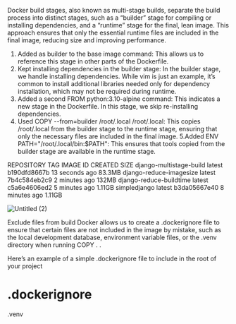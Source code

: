 Docker build stages, also known as multi-stage builds, separate the build process into distinct stages, such as a “builder” stage for compiling or installing dependencies, and a “runtime” stage for the final, lean image. This approach ensures that only the essential runtime files are included in the final image, reducing size and improving performance.


1. Added as builder to the base image command: This allows us to reference this stage in other parts of the Dockerfile.
2. Kept installing dependencies in the builder stage: In the builder stage, we handle installing dependencies. While vim is just an example, it’s common to install additional libraries needed only for dependency installation, which may not be required during runtime.
3. Added a second FROM python:3.10-alpine command: This indicates a new stage in the Dockerfile. In this stage, we skip re-installing dependencies.
4. Used COPY --from=builder /root/.local /root/.local: This copies /root/.local from the builder stage to the runtime stage, ensuring that only the necessary files are included in the final image.
5.Added ENV PATH="/root/.local/bin:$PATH": This ensures that tools copied from the builder stage are available in the runtime stage.


REPOSITORY                TAG       IMAGE ID       CREATED          SIZE
django-multistage-build   latest    b190dfd8667b   13 seconds ago   83.3MB
django-reduce-imagesize   latest    7b4c584eb2c9   2 minutes ago    132MB
django-reduce-buildtime   latest    c5a6e4606ed2   5 minutes ago    1.11GB
simpledjango              latest    b3da05667e40   8 minutes ago    1.11GB


![Untitled (2)](https://github.com/user-attachments/assets/4477051a-dddd-4c5b-860b-8fb838d50dc4)


Exclude files from build
Docker allows us to create a .dockerignore file to ensure that certain files are not included in the image by mistake, such as the local development database, environment variable files, or the .venv directory when running COPY . .

Here’s an example of a simple .dockerignore file to include in the root of your project

# .dockerignore
.venv


